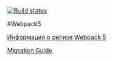 [![Build status](https://ci.appveyor.com/api/projects/status/jqv9t76av0metcjf/branch/main?svg=true)](https://ci.appveyor.com/project/Nataliya2020/ahj-16-env/branch/main)

#Webpack5

[Информация о релизе Webpack 5](https://webpack.js.org/blog/2020-10-10-webpack-5-release/)

[Migration Guide](https://webpack.js.org/migrate/5/)
